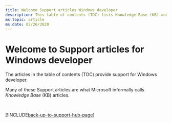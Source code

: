```yaml
---
title: Welcome Support articles Windows developer
description: This table of contents (TOC) lists Knowledge Base (KB) and other Support articles for Windows developer.
ms.topic: article
ms.date: 02/26/2020
---
```

# Welcome to Support articles for Windows developer

The articles in the table of contents (TOC) provide support for Windows developer.

Many of these Support articles are what Microsoft informally calls _Knowledge Base_ (KB) articles.

&nbsp;

[!INCLUDE[back-up-to-support-hub-page](../includes/back-up-to-support-hub-page.md)]
